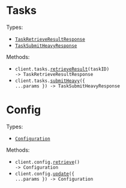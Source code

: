 # Tasks

Types:

- <code><a href="./src/resources/tasks.ts">TaskRetrieveResultResponse</a></code>
- <code><a href="./src/resources/tasks.ts">TaskSubmitHeavyResponse</a></code>

Methods:

- <code title="get /tasks/{taskId}">client.tasks.<a href="./src/resources/tasks.ts">retrieveResult</a>(taskID) -> TaskRetrieveResultResponse</code>
- <code title="post /tasks/heavy">client.tasks.<a href="./src/resources/tasks.ts">submitHeavy</a>({ ...params }) -> TaskSubmitHeavyResponse</code>

# Config

Types:

- <code><a href="./src/resources/config.ts">Configuration</a></code>

Methods:

- <code title="get /config">client.config.<a href="./src/resources/config.ts">retrieve</a>() -> Configuration</code>
- <code title="put /config">client.config.<a href="./src/resources/config.ts">update</a>({ ...params }) -> Configuration</code>
